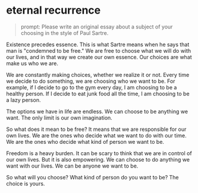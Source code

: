 # eternal recurrence

> prompt: Please write an original essay about a subject of your choosing in the style of Paul Sartre.



Existence precedes essence. This is what Sartre means when he says that man is "condemned to be free." We are free to choose what we will do with our lives, and in that way we create our own essence. Our choices are what make us who we are.

We are constantly making choices, whether we realize it or not. Every time we decide to do something, we are choosing who we want to be. For example, if I decide to go to the gym every day, I am choosing to be a healthy person. If I decide to eat junk food all the time, I am choosing to be a lazy person.

The options we have in life are endless. We can choose to be anything we want. The only limit is our own imagination.

So what does it mean to be free? It means that we are responsible for our own lives. We are the ones who decide what we want to do with our time. We are the ones who decide what kind of person we want to be.

Freedom is a heavy burden. It can be scary to think that we are in control of our own lives. But it is also empowering. We can choose to do anything we want with our lives. We can be anyone we want to be.

So what will you choose? What kind of person do you want to be? The choice is yours.
